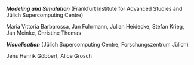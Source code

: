 ***Modeling and Simulation*** (Frankfurt Institute for Advanced Studies and Jülich Supercomputing Centre)

Maria Vittoria Barbarossa, Jan Fuhrmann, Julian Heidecke, Stefan Krieg, Jan Meinke, Christine Thomas


***Visualisation*** (Jülich Supercomputing Centre, Forschungszentrum Jülich)

Jens Henrik Göbbert, Alice Grosch
